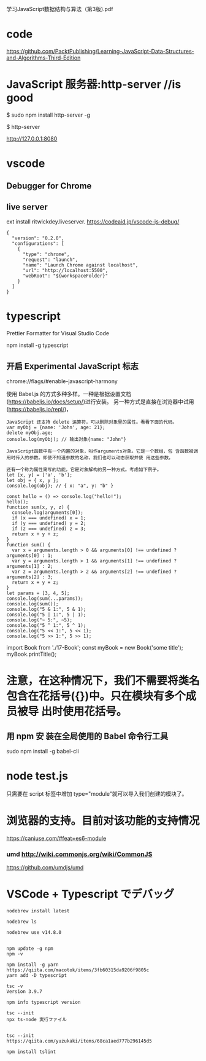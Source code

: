 学习JavaScript数据结构与算法（第3版).pdf

# code
https://github.com/PacktPublishing/Learning-JavaScript-Data-Structures-and-Algorithms-Third-Edition

# JavaScript 服务器:http-server  //is good
$ sudo npm install http-server -g

$ http-server

http://127.0.0.1:8080

# vscode 
## Debugger for Chrome

## live server
ext install ritwickdey.liveserver.
https://codeaid.jp/vscode-js-debug/
```
{
  "version": "0.2.0",
  "configurations": [
    {
      "type": "chrome",
      "request": "launch",
      "name": "Launch Chrome against localhost",
      "url": "http://localhost:5500",
      "webRoot": "${workspaceFolder}"
    }
  ]
}
```

# typescript
Prettier Formatter for Visual Studio Code

npm install -g typescript


## 开启 Experimental JavaScript 标志
chrome://flags/#enable-javascript-harmony

使用 Babel.js 的方式多种多样。一种是根据设置文档(https://babeljs.io/docs/setup/)进行安装。
另一种方式是直接在浏览器中试用(https://babeljs.io/repl/)，
```
JavaScript 还支持 delete 运算符，可以删除对象里的属性。看看下面的代码。
var myObj = {name: 'John', age: 21};
delete myObj.age;
console.log(myObj); // 输出对象{name: "John"}

JavaScript函数中有一个内置的对象，叫作arguments对象。它是一个数组，包 含函数被调用时传入的参数。即使不知道参数的名称，我们也可以动态获取并使 用这些参数。

还有一个称为属性简写的功能，它是对象解构的另一种方式。考虑如下例子。
let [x, y] = ['a', 'b'];
let obj = { x, y };
console.log(obj); // { x: "a", y: "b" }

const hello = () => console.log("hello!");
hello();
function sum(x, y, z) {
  console.log(arguments[0]);
  if (x === undefined) x = 1;
  if (y === undefined) y = 2;
  if (z === undefined) z = 3;
  return x + y + z;
}
function sum() {
  var x = arguments.length > 0 && arguments[0] !== undefined ? arguments[0] : 1;
  var y = arguments.length > 1 && arguments[1] !== undefined ? arguments[1] : 2;
  var z = arguments.length > 2 && arguments[2] !== undefined ? arguments[2] : 3;
  return x + y + z;
}
let params = [3, 4, 5];
console.log(sum(...params));
console.log(sum());
console.log("5 & 1:", 5 & 1);
console.log("5 | 1:", 5 | 1);
console.log("~ 5:", ~5);
console.log("5 ^ 1:", 5 ^ 1);
console.log("5 << 1:", 5 << 1);
console.log("5 >> 1:", 5 >> 1);
```

import Book from './17-Book';
const myBook = new Book('some title'); myBook.printTitle();
# 注意，在这种情况下，我们不需要将类名包含在花括号({})中。只在模块有多个成员被导 出时使用花括号。
## 用 npm 安 装在全局使用的 Babel 命令行工具
sudo npm install -g babel-cli

# node test.js
只需要在 script 标签中增加 type="module"就可以导入我们创建的模块了。 <script type="module" src="17-ES2015-ES6-Modules.js"></script>

# 浏览器的支持。目前对该功能的支持情况
https://caniuse.com/#feat=es6-module

### umd http://wiki.commonjs.org/wiki/CommonJS
https://github.com/umdjs/umd


# VSCode + Typescript でデバッグ
```
nodebrew install latest

nodebrew ls

nodebrew use v14.8.0


npm update -g npm
npm -v

npm install -g yarn
https://qiita.com/macotok/items/3fb60315da9206f9805c
yarn add -D typescript

tsc -v
Version 3.9.7

npm info typescript version

tsc --init
npx ts-node 実行ファイル


tsc --init
https://qiita.com/yuzukaki/items/68ca1aed777b296145d5

npm install tslint
```


